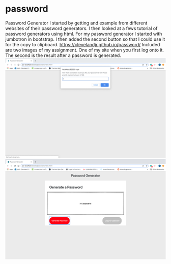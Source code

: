 # password
Password Generator
I started by getting and example from different websites of their password generators. I then looked at a fews tutorial of password generators using html. 
For my password generator I started with jumbotron in bootstrap.  I then added the second button so that I could use it for the copy to clipboard. 
https://clevelandjr.github.io/password/
Included are two images of my assignment. One of my site when you first log onto it. The second is the result after a password is generated.
<img src="images/screenshot1.png">
<img src="images/screenshot2.png">
